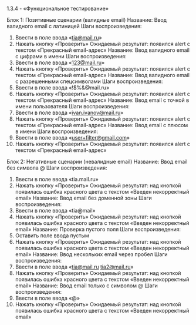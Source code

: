 1.3.4 - «Функциональное тестирование»

Блок 1: Позитивные сценарии (валидные email)
Название: Ввод валидного email с латиницей
Шаги воспроизведения:
1.	Ввести в поле ввода «tia@mail.ru»
2.	Нажать кнопку «Проверить»
Ожидаемый результат: появился alert с текстом «Прекрасный email-адрес»
Название: Ввод валидного email с цифрами в имени
Шаги воспроизведения:
1.	Ввести в поле ввода «123@mail.ru»
2.	Нажать кнопку «Проверить»
Ожидаемый результат: появился alert с текстом «Прекрасный email-адрес»
Название: Ввод валидного email с разрешенными спецсимволами
Шаги воспроизведения:
1.	Ввести в поле ввода «!$%&@mail.ru»
2.	Нажать кнопку «Проверить»
Ожидаемый результат: появился alert с текстом «Прекрасный email-адрес»
Название: Ввод email с точкой в имени пользователя
Шаги воспроизведения:
1.	Ввести в поле ввода «ivan.ivanov@mail.ru»
2.	Нажать кнопку «Проверить»
Ожидаемый результат: появился alert с текстом «Прекрасный email-адрес»
Название: Ввод email с плюсом в имени
Шаги воспроизведения:
1.	Ввести в поле ввода «user+filter@gmail.com»
2.	Нажать кнопку «Проверить»
Ожидаемый результат: появился alert с текстом «Прекрасный email-адрес»

Блок 2: Негативные сценарии (невалидные email)
Название: Ввод email без символа @
Шаги воспроизведения:
1.	Ввести в поле ввода «tia.mail.ru»
2.	Нажать кнопку «Проверить»
Ожидаемый результат: над кнопкой появилась ошибка красного цвета с текстом «Введен некорректный email»
Название: Ввод email без доменной зоны
Шаги воспроизведения:
1.	Ввести в поле ввода «tia@mail»
2.	Нажать кнопку «Проверить»
Ожидаемый результат: над кнопкой появилась ошибка красного цвета с текстом «Введен некорректный email»
Название: Проверка пустого поля
Шаги воспроизведения:
1.	Оставить поле ввода пустым
2.	Нажать кнопку «Проверить»
Ожидаемый результат: над кнопкой появилась ошибка красного цвета с текстом «Введен некорректный email»
Название: Ввод нескольких email через пробел
Шаги воспроизведения:
1.	Ввести в поле ввода «tia@mail.ru tia2@mail.ru»
2.	Нажать кнопку «Проверить»
Ожидаемый результат: над кнопкой появилась ошибка красного цвета с текстом «Введен некорректный email»
Название: Ввод email только с символом @
Шаги воспроизведения:
1.	Ввести в поле ввода «@»
2.	Нажать кнопку «Проверить»
Ожидаемый результат: над кнопкой появилась ошибка красного цвета с текстом «Введен некорректный email»
